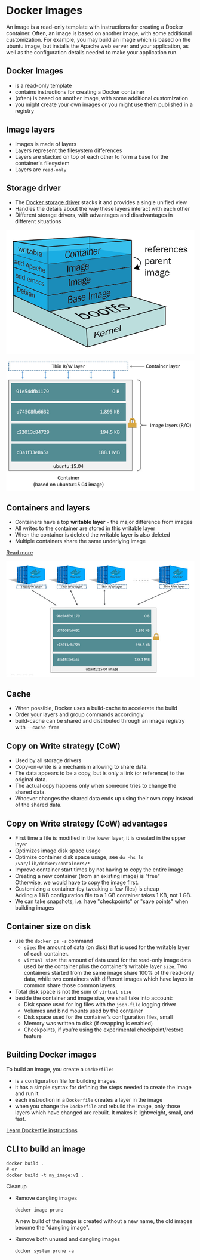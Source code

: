 
# Docker Images

An image is a read-only template with instructions for creating a Docker container. Often, an image is based on another image, with some additional customization. For example, you may build an image which is based on the ubuntu image, but installs the Apache web server and your application, as well as the configuration details needed to make your application run.

## Docker Images

- is a read-only template
- contains instructions for creating a Docker container
- (often) is based on another image, with some additional customization
- you might create your own images or you might use them published in a registry

## Image layers

- Images is made of layers
- Layers represent the filesystem differences
- Layers are stacked on top of each other to form a base for the container's filesystem
- Layers are `read-only`

## Storage driver

- The [Docker storage driver](https://docs.docker.com/storage/storagedriver/) stacks it and provides a single unified view
- Handles the details about the way these layers interact with each other
- Different storage drivers, with advantages and disadvantages in different situations

![Image layers](image/docker-images.png)

![Image layers](image/container-layers.jpg)

## Containers and layers

- Containers have a top **writable layer** - the major difference from images
- All writes to the container are stored in this writable layer
- When the container is deleted the writable layer is also deleted
- Multiple containers share the same underlying image

[Read more](https://medium.com/@BeNitinAgarwal/docker-containers-filesystem-demystified-b6ed8112a04a)

![Containers and layers](image/sharing-layers.jpg)

## Cache

- When possible, Docker uses a build-cache to accelerate the build
- Order your layers and group commands accordingly
- build-cache can be shared and distributed through an image registry with `--cache-from`

## Copy on Write strategy (CoW)

- Used by all storage drivers
- Copy-on-write is a mechanism allowing to share data.
- The data appears to be a copy, but is only a link (or reference) to the original data.
- The actual copy happens only when someone tries to change the shared data.
- Whoever changes the shared data ends up using their own copy instead of the shared data.

## Copy on Write strategy (CoW) advantages

* First time a file is modified in the lower layer, it is created in the upper layer
* Optimizes image disk space usage
* Optimize container disk space usage, see `du -hs ls /var/lib/docker/containers/*`
* Improve container start times by not having to copy the entire image
* Creating a new container (from an existing image) is "free"   
  Otherwise, we would have to copy the image first.
* Customizing a container (by tweaking a few files) is cheap   
  Adding a 1 KB configuration file to a 1 GB container takes 1 KB, not 1 GB.
* We can take snapshots, i.e. have "checkpoints" or "save points" when building images

## Container size on disk

* use the `docker ps -s` command
  * `size`: the amount of data (on disk) that is used for the writable layer of each container.
  * `virtual size`: the amount of data used for the read-only image data used by the container plus the container’s writable layer `size`.  Two containers started from the same image share 100% of the read-only data, while two containers with different images which have layers in common share those common layers.
* Total disk space is not the sum of `virtual size`
* beside the container and image size, we shall take into account:
  * Disk space used for log files with the `json-file` logging driver
  * Volumes and bind mounts used by the container
  * Disk space used for the container’s configuration files, small
  * Memory was written to disk (if swapping is enabled)
  * Checkpoints, if you’re using the experimental checkpoint/restore feature

## Building Docker images

To build an image, you create a `Dockerfile`:

- is a configuration file for building images.
- it has a simple syntax for defining the steps needed to create the image and run it
- each instruction in a `Dockerfile` creates a layer in the image
- when you change the `Dockerfile` and rebuild the image, only those layers which have changed are rebuilt. It makes it lightweight, small, and fast.

[Learn Dockerfile instructions](https://docs.docker.com/engine/reference/builder/#format)

## CLI to build an image

```
docker build .
# or
docker build -t my_image:v1 .
```

Cleanup

* Remove dangling images

  `docker image prune`

  A new build of the image is created without a new name, the old images become the "dangling image".

* Remove both unused and dangling images

  `docker system prune -a`
